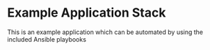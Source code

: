 # Example Application Stack
This is an example application which can be automated by using the included Ansible playbooks
